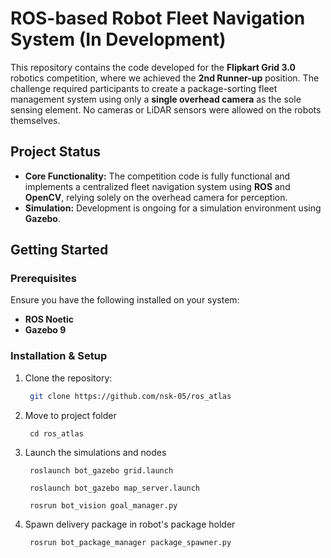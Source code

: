 # ROS-based Robot Fleet Navigation System (In Development)

This repository contains the code developed for the **Flipkart Grid 3.0** robotics competition, where we achieved the **2nd Runner-up** position. The challenge required participants to create a package-sorting fleet management system using only a **single overhead camera** as the sole sensing element. No cameras or LiDAR sensors were allowed on the robots themselves.

## Project Status

- **Core Functionality:** The competition code is fully functional and implements a centralized fleet navigation system using **ROS** and **OpenCV**, relying solely on the overhead camera for perception.
- **Simulation:** Development is ongoing for a simulation environment using **Gazebo**.

## Getting Started

### Prerequisites

Ensure you have the following installed on your system:

- **ROS Noetic**
- **Gazebo 9**

### Installation & Setup

1. Clone the repository:
   ```bash
    git clone https://github.com/nsk-05/ros_atlas
   ```
2. Move to project folder
   ```
    cd ros_atlas
   ```
3. Launch the simulations and nodes
   ```
    roslaunch bot_gazebo grid.launch

    roslaunch bot_gazebo map_server.launch

    rosrun bot_vision goal_manager.py
   ```
4. Spawn delivery package in robot's package holder
   ```
    rosrun bot_package_manager package_spawner.py
   ```

